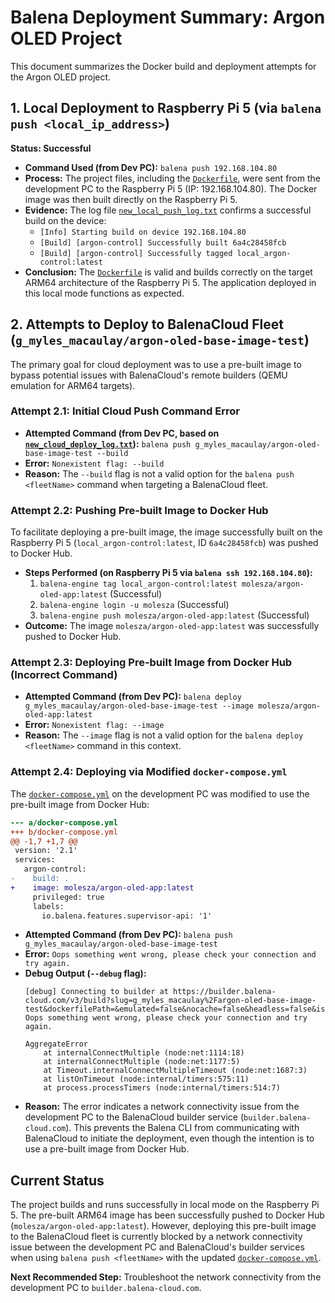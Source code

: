 # Balena Deployment Summary: Argon OLED Project

This document summarizes the Docker build and deployment attempts for the Argon OLED project.

## 1. Local Deployment to Raspberry Pi 5 (via `balena push <local_ip_address>`)

**Status: Successful**

*   **Command Used (from Dev PC):** `balena push 192.168.104.80`
*   **Process:** The project files, including the [`Dockerfile`](Dockerfile:0), were sent from the development PC to the Raspberry Pi 5 (IP: 192.168.104.80). The Docker image was then built directly on the Raspberry Pi 5.
*   **Evidence:** The log file [`new_local_push_log.txt`](new_local_push_log.txt:0) confirms a successful build on the device:
    *   `[Info] Starting build on device 192.168.104.80`
    *   `[Build] [argon-control] Successfully built 6a4c28458fcb`
    *   `[Build] [argon-control] Successfully tagged local_argon-control:latest`
*   **Conclusion:** The [`Dockerfile`](Dockerfile:0) is valid and builds correctly on the target ARM64 architecture of the Raspberry Pi 5. The application deployed in this local mode functions as expected.

## 2. Attempts to Deploy to BalenaCloud Fleet (`g_myles_macaulay/argon-oled-base-image-test`)

The primary goal for cloud deployment was to use a pre-built image to bypass potential issues with BalenaCloud's remote builders (QEMU emulation for ARM64 targets).

### Attempt 2.1: Initial Cloud Push Command Error

*   **Attempted Command (from Dev PC, based on [`new_cloud_deploy_log.txt`](new_cloud_deploy_log.txt:0)):** `balena push g_myles_macaulay/argon-oled-base-image-test --build`
*   **Error:** `Nonexistent flag: --build`
*   **Reason:** The `--build` flag is not a valid option for the `balena push <fleetName>` command when targeting a BalenaCloud fleet.

### Attempt 2.2: Pushing Pre-built Image to Docker Hub

To facilitate deploying a pre-built image, the image successfully built on the Raspberry Pi 5 (`local_argon-control:latest`, ID `6a4c28458fcb`) was pushed to Docker Hub.

*   **Steps Performed (on Raspberry Pi 5 via `balena ssh 192.168.104.80`):**
    1.  `balena-engine tag local_argon-control:latest molesza/argon-oled-app:latest` (Successful)
    2.  `balena-engine login -u molesza` (Successful)
    3.  `balena-engine push molesza/argon-oled-app:latest` (Successful)
*   **Outcome:** The image `molesza/argon-oled-app:latest` was successfully pushed to Docker Hub.

### Attempt 2.3: Deploying Pre-built Image from Docker Hub (Incorrect Command)

*   **Attempted Command (from Dev PC):** `balena deploy g_myles_macaulay/argon-oled-base-image-test --image molesza/argon-oled-app:latest`
*   **Error:** `Nonexistent flag: --image`
*   **Reason:** The `--image` flag is not a valid option for the `balena deploy <fleetName>` command in this context.

### Attempt 2.4: Deploying via Modified `docker-compose.yml`

The [`docker-compose.yml`](docker-compose.yml:0) on the development PC was modified to use the pre-built image from Docker Hub:
```diff
--- a/docker-compose.yml
+++ b/docker-compose.yml
@@ -1,7 +1,7 @@
 version: '2.1'
 services:
   argon-control:
-    build: .
+    image: molesza/argon-oled-app:latest
     privileged: true
     labels:
       io.balena.features.supervisor-api: '1'
```

*   **Attempted Command (from Dev PC):** `balena push g_myles_macaulay/argon-oled-base-image-test`
*   **Error:** `Oops something went wrong, please check your connection and try again.`
*   **Debug Output (`--debug` flag):**
    ```
    [debug] Connecting to builder at https://builder.balena-cloud.com/v3/build?slug=g_myles_macaulay%2Fargon-oled-base-image-test&dockerfilePath=&emulated=false&nocache=false&headless=false&isdraft=false
    Oops something went wrong, please check your connection and try again.

    AggregateError
        at internalConnectMultiple (node:net:1114:18)
        at internalConnectMultiple (node:net:1177:5)
        at Timeout.internalConnectMultipleTimeout (node:net:1687:3)
        at listOnTimeout (node:internal/timers:575:11)
        at process.processTimers (node:internal/timers:514:7)
    ```
*   **Reason:** The error indicates a network connectivity issue from the development PC to the BalenaCloud builder service (`builder.balena-cloud.com`). This prevents the Balena CLI from communicating with BalenaCloud to initiate the deployment, even though the intention is to use a pre-built image from Docker Hub.

## Current Status

The project builds and runs successfully in local mode on the Raspberry Pi 5. The pre-built ARM64 image has been successfully pushed to Docker Hub (`molesza/argon-oled-app:latest`). However, deploying this pre-built image to the BalenaCloud fleet is currently blocked by a network connectivity issue between the development PC and BalenaCloud's builder services when using `balena push <fleetName>` with the updated [`docker-compose.yml`](docker-compose.yml:0).

**Next Recommended Step:** Troubleshoot the network connectivity from the development PC to `builder.balena-cloud.com`.